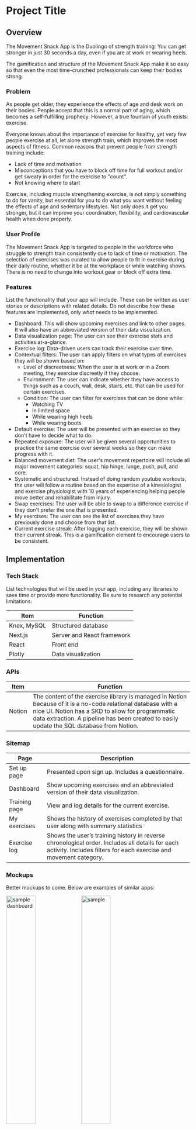 # Project Title

## Overview

The Movement Snack App is the Duolingo of strength training: You can get stronger in just 30 seconds a day, even if you are at work or wearing heels.

The gamification and structure of the Movement Snack App make it so easy so that even the most time-crunched professionals can keep their bodies strong.

### Problem

As people get older, they experience the effects of age and desk work on their bodies. People accept that this is a normal part of aging, which becomes a self-fulfilling prophecy. However, a true fountain of youth exists: exercise.

Everyone knows about the importance of exercise for healthy, yet very few people exercise at all, let alone strength train, which improves the most aspects of fitness. Common reasons that prevent people from strength training include:
* Lack of time and motivation
* Misconceptions that you have to block off time for full workout and/or get sweaty in order for the exercise to "count".
* Not knowing where to start

Exercise, including muscle strengthening exercise, is not simply something to do for vanity, but essential for you to do what you want without feeling the effects of age and sedentary lifestyles. Not only does it get you stronger, but it can improve your coordination, flexibility, and cardiovascular health when done properly.


### User Profile

The Movement Snack App is targeted to people in the workforce who struggle to strength train consistently due to lack of time or motivation. The selection of exercises was curated to allow people to fit in exercise during their daily routine, whether it be at the workplace or while watching shows. There is no need to change into workout gear or block off extra time.

### Features

List the functionality that your app will include. These can be written as user stories or descriptions with related details. Do not describe _how_ these features are implemented, only _what_ needs to be implemented.

* Dashboard: This will show upcoming exercises and link to other pages. It will also have an abbreviated version of their data visualization.
* Data visualization page: The user can see their exercise stats and activities at-a-glance. 
* Exercise log: Data-driven users can track their exercise over time.
* Contextual filters: The user can apply filters on what types of exercises they will be shown based on:
  * Level of discreetness: When the user is at work or in a Zoom meeting, they exercise discreetly if they choose.
  * Environment: The user can indicate whether they have access to things such as a couch, wall, desk, stairs, etc. that can be used for certain exercises.
  * Condition: The user can filter for exercises that can be done while:
      * Watching TV
      * In limited space
      * While wearing high heels
      * While wearing boots
* Default exercise: The user will be presented with an exercise so they don't have to decide what to do.
* Repeated exposure: The user will be given several opportunities to practice the same exercise over several weeks so they can make progress with it.
* Balanced movement diet: The user's movement repertoire will include all major movement categories: squat, hip hinge, lunge, push, pull, and core.
* Systematic and structured: Instead of doing random youtube workouts, the user will follow a routine based on the expertise of a kinesiologist and exercise physiologist with 10 years of experiencing helping people move better and rehabilitate from injury.
* Swap exercises: The user will be able to swap to a difference exercise if they don't prefer the one that is presented.
* My exercises: The user can see the list of exercises they have previously done and choose from that list.
* Current exercise streak: After logging each exercise, they will be shown their current streak. This is a gamification element to encourage users to be consistent.

## Implementation

### Tech Stack

List technologies that will be used in your app, including any libraries to save time or provide more functionality. Be sure to research any potential limitations.

Item | Function
--- | ---
Knex, MySQL | Structured database
Next.js | Server and React framework
React | Front end
Plotly | Data visualization

### APIs

Item | Function
--- | ---
Notion | The content of the exercise library is managed in Notion because of it is a no-code relational database with a nice UI. Notion has a SKD to allow for programmatic data extraction. A pipeline has been created to easily update the SQL database from Notion.

### Sitemap

Page | Description
--- | ---
Set up page | Presented upon sign up. Includes a questionnaire.
Dashboard | Show upcoming exercises and an abbreviated version of their data visualization.
Training page | View and log details for the current exercise. 
My exercises | Shows the history of exercises completed by that user along with summary statistics
Exercise log | Shows the user’s training history in reverse chronological order. Includes all details for each activity. Includes filters for each exercise and movement category. 

### Mockups

Better mockups to come. Below are examples of similar apps:

<img src="./documentation/sample-dashboard.PNG" width="40%" alt="sample dashboard" />
<img src="./documentation/sample-training-page.PNG" width="40%" alt=sample training page />

### Data
Below is the entity relationship diagram of the database:
<img src="./documentation/ERD.svg" alt="entity relationship diagram" />

### Endpoints

Route | Method | Description
--- | ---- | ---
`/exercises:id` | GET | Get the details for a specific exercise.
`/movements/:id/exercises` | GET | Get all exercises for a given movement category. The request body will include values for applying filters.
`/movement` | GET | Get all movement categories.
`/users/sessions` | GET | Get a list of all a user's exercise sessions.
`/users/sessions` | POST, PUT | Log and update a user's exercise sessions.
`/users/activities` | POST, PUT | Log and update a user's activity.

### Auth

The user will login with their username and password. 

## Roadmap

Here is the roadmap of the project. Backend and front end tasks will be performed concurrently to facilitate testing throughout the project.

<img src="./documentation/roadmap-2024-07-02 162707.png" alt="project roadmap">

## Nice-to-haves

* Sign up: The user will complete a brief questionnaire to sign up for an account.
* Secure authentication
* Ability for the user to upload their own exercise
* Social features: View the activity of friends.
* Leaderboard: Shows the top performers for select metrics across all users.
